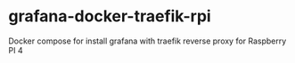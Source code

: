 # grafana-docker-traefik-rpi
Docker compose for install grafana with traefik reverse proxy for Raspberry PI 4